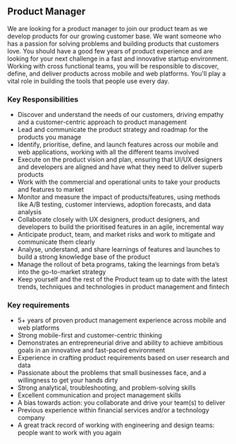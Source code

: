 ## Product Manager
We are looking for a product manager to join our product team as we develop products for our growing customer base. We want someone who has a passion for solving problems and building products that customers love. You should have a good few years of product experience and are looking for your next challenge in a fast and innovative startup environment. Working with cross functional teams, you will be responsible to discover, define, and deliver products across mobile and web platforms. You'll play a vital role in building the tools that people use every day. 

### Key Responsibilities
- Discover and understand the needs of our customers, driving empathy and a customer-centric approach to product management
- Lead and communicate the product strategy and roadmap for the products you manage
- Identify, prioritise, define, and launch features across our mobile and web applications, working with all the different teams involved
- Execute on the product vision and plan, ensuring that UI/UX designers and developers are aligned and have what they need to deliver superb products
- Work with the commercial and operational units to take your products and features to market
- Monitor and measure the impact of products/features, using methods like A/B testing, customer interviews, adoption forecasts, and data analysis
- Collaborate closely with UX designers, product designers, and developers to build the prioritised features in an agile, incremental way
- Anticipate product, team, and market risks and work to mitigate and communicate them clearly
- Analyse, understand, and share learnings of features and launches to build a strong knowledge base of the product
- Manage the rollout of beta programs, taking the learnings from beta’s into the go-to-market strategy
- Keep yourself and the rest of the Product team up to date with the latest trends, techniques and technologies in product management and fintech 

### Key requirements
- 5+ years of proven product management experience across mobile and web platforms
- Strong mobile-first and customer-centric thinking
- Demonstrates an entrepreneurial drive and ability to achieve ambitious goals in an innovative and fast-paced environment
- Experience in crafting product requirements based on user research and data
- Passionate about the problems that small businesses face, and a willingness to get your hands dirty
- Strong analytical, troubleshooting, and problem-solving skills
- Excellent communication and project management skills
- A bias towards action: you collaborate and drive your team(s) to deliver
- Previous experience within financial services and/or a technology company 
- A great track record of working with engineering and design teams: people want to work with you again
